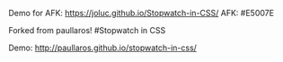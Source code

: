 

Demo for AFK: https://joluc.github.io/Stopwatch-in-CSS/
AFK: #E5007E

Forked from paullaros!
#Stopwatch in CSS

Demo: http://paullaros.github.io/stopwatch-in-css/
